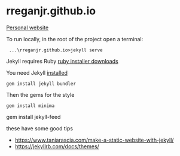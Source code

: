 # rreganjr.github.io

[Personal website](https://rreganjr.github.io/)

To run locally, in the root of the project open a terminal:

```
 ...\rreganjr.github.io>jekyll serve
```
Jekyll requires Ruby [ruby installer downloads](https://rubyinstaller.org/downloads/)

You need Jekyll [installed](https://jekyllrb.com/docs/installation/)
```
gem install jekyll bundler
```

Then the gems for the style
```
gem install minima
```
gem install jekyll-feed

these have some good tips 

* https://www.taniarascia.com/make-a-static-website-with-jekyll/
* https://jekyllrb.com/docs/themes/

